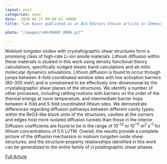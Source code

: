 ```yaml
---                                                                                                                                                                                      
layout: post                                                                                                                                                                             
categories: news                                                                                                                                                                 
date:  2020-04-27 00:00:01 +0000                                                                                                                                                        
title: "Can Kocer published as an ACS Editors Choice article in Chemistry of Materials"

photo: "/images/cm0c00483_0006.gif"

---            
```


Niobium tungsten oxides with crystallographic shear structures form a promising class of high-rate Li-ion anode materials. Lithium diffusion within these materials is studied in this work using density functional theory calculations, specifically nudged elastic band calculations and ab initio molecular dynamics simulations. Lithium diffusion is found to occur through jumps between 4-fold coordinated window sites with low activation barriers (80–300 meV) and is constrained to be effectively one-dimensional by the crystallographic shear planes of the structures. We identify a number of other processes, including rattling motions with barriers on the order of the thermal energy at room temperature, and intermediate barrier hops between 4-fold and 5-fold coordinated lithium sites. We demonstrate differences regarding diffusion pathways between different cavity types; within the ReO3-like block units of the structures, cavities at the corners and edges host more isolated diffusion tunnels than those in the interior. Diffusion coefficients are found to be in the range of 10<sup>–12</sup> to 10<sup>–11</sup> m<sup>2</sup> s<sup>–1</sup> for lithium concentrations of 0.5 Li/TM. Overall, the results provide a complete picture of the diffusion mechanism in niobium tungsten oxide shear structures, and the structure–property relationships identified in this work can be generalized to the entire family of crystallographic shear phases.



[Full Article](https://pubs.acs.org/doi/abs/10.1021/acs.chemmater.0c00483)
